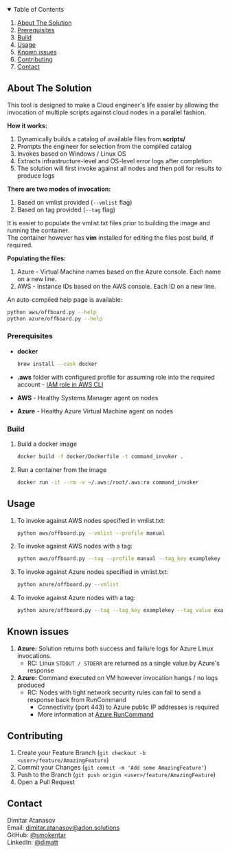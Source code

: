 <!-- TABLE OF CONTENTS -->
<details open="open">
  <summary>Table of Contents</summary>
  <ol>
    <li>
      <a href="#about-the-solution">About The Solution</a>
    </li>
    <li><a href="#prerequisites">Prerequisites</a></li>
    <li><a href="#build">Build</a></li>
    <li><a href="#usage">Usage</a></li>
    <li><a href="#known-issues">Known issues</a></li>
    <li><a href="#contributing">Contributing</a></li>
    <li><a href="#contact">Contact</a></li>
  </ol>
</details>



<!-- ABOUT THE PROJECT -->
## About The Solution

This tool is designed to make a Cloud engineer's life easier by allowing the invocation of multiple scripts against cloud nodes in a parallel fashion.

**How it works:**
1. Dynamically builds a catalog of available files from **scripts/**
2. Prompts the engineer for selection from the compiled catalog
3. Invokes based on Windows / Linux OS
4. Extracts infrastructure-level and OS-level error logs after completion
5. The solution will first invoke against all nodes and then poll for results to produce logs

**There are two modes of invocation:**
1. Based on vmlist provided (`--vmlist` flag)
2. Based on tag provided (`--tag` flag)

It is easier to populate the vmlist.txt files prior to building the image and running the container.<br>
The container however has **vim** installed for editing the files post build, if required.

**Populating the files:**
1. Azure - Virtual Machine names based on the Azure console. Each name on a new line.
2. AWS - Instance IDs based on the AWS console. Each ID on a new line.

An auto-compiled help page is available:
```sh
python aws/offboard.py --help
python azure/offboard.py --help
```

### Prerequisites

* **docker**
  ```sh
  brew install --cask docker
  ```
* **.aws** folder with configured profile for assuming role into the required account - [IAM role in AWS CLI](https://docs.aws.amazon.com/cli/latest/userguide/cli-configure-role.html)

* **AWS** - Healthy Systems Manager agent on nodes

* **Azure** - Healthy Azure Virtual Machine agent on nodes

### Build

1. Build a docker image
   ```sh
   docker build -f docker/Dockerfile -t command_invoker .
   ```
2. Run a container from the image
   ```sh
   docker run -it --rm -v ~/.aws:/root/.aws:ro command_invoker
   ```
<!-- USAGE EXAMPLES -->
## Usage

1. To invoke against AWS nodes specified in vmlist.txt:
   ```sh
   python aws/offboard.py --vmlist --profile manual
   ```
2. To invoke against AWS nodes with a tag:
   ```sh
   python aws/offboard.py --tag --profile manual --tag_key examplekey --tag_value examplevalue
   ```
3. To invoke against Azure nodes specified in vmlist.txt:
   ```sh
   python azure/offboard.py --vmlist
   ```
4. To invoke against Azure nodes with a tag:
   ```sh
   python azure/offboard.py --tag --tag_key examplekey --tag_value examplevalue
   ```

 <!-- Known issues -->
## Known issues
1. **Azure:** Solution returns both success and failure logs for Azure Linux invocations.
   - RC: Linux `STDOUT / STDERR` are returned as a single value by Azure's response
2. **Azure:** Command executed on VM however invocation hangs / no logs produced
   - RC: Nodes with tight network security rules can fail to send a response back from RunCommand
     - Connectivity (port 443) to Azure public IP addresses is required
     - More information at [Azure RunCommand](https://docs.microsoft.com/en-us/azure/virtual-machines/windows/run-command)


<!-- CONTRIBUTING -->
## Contributing

1. Create your Feature Branch (`git checkout -b <user>/feature/AmazingFeature`)
2. Commit your Changes (`git commit -m 'Add some AmazingFeature'`)
3. Push to the Branch (`git push origin <user>/feature/AmazingFeature`)
4. Open a Pull Request


<!-- CONTACT -->
## Contact

Dimitar Atanasov<br>
Email: dimitar.atanasov@adon.solutions<br>
GitHub: [@smokentar](https://github.com/smokentar)<br>
LinkedIn: [@dimatt](https://www.linkedin.com/in/dimatt/)
